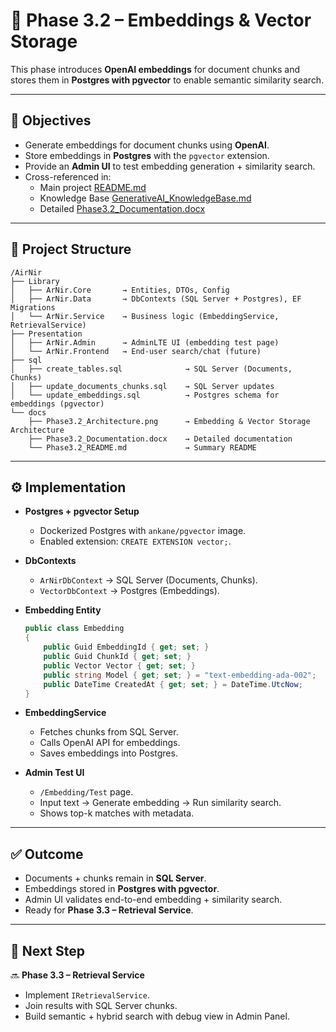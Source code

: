 # 📘 Phase 3.2 – Embeddings & Vector Storage

This phase introduces **OpenAI embeddings** for document chunks and stores them in **Postgres with pgvector** to enable semantic similarity search.

---

## 🎯 Objectives
- Generate embeddings for document chunks using **OpenAI**.
- Store embeddings in **Postgres** with the `pgvector` extension.
- Provide an **Admin UI** to test embedding generation + similarity search.
- Cross-referenced in:
  - Main project [README.md](../README.md)
  - Knowledge Base [GenerativeAI_KnowledgeBase.md](../docs/GenerativeAI_KnowledgeBase.md)
  - Detailed [Phase3.2_Documentation.docx](../docs/Phase3.2_Documentation.docx)

---

## 📂 Project Structure
```
/AirNir
├── Library
│   ├── ArNir.Core       → Entities, DTOs, Config
│   ├── ArNir.Data       → DbContexts (SQL Server + Postgres), EF Migrations
│   └── ArNir.Service    → Business logic (EmbeddingService, RetrievalService)
├── Presentation
│   ├── ArNir.Admin      → AdminLTE UI (embedding test page)
│   └── ArNir.Frontend   → End-user search/chat (future)
├── sql
│   ├── create_tables.sql              → SQL Server (Documents, Chunks)
│   ├── update_documents_chunks.sql    → SQL Server updates
│   └── update_embeddings.sql          → Postgres schema for embeddings (pgvector)
└── docs
    ├── Phase3.2_Architecture.png      → Embedding & Vector Storage Architecture
    ├── Phase3.2_Documentation.docx    → Detailed documentation
    └── Phase3.2_README.md             → Summary README
```

---

## ⚙️ Implementation
- **Postgres + pgvector Setup**
  - Dockerized Postgres with `ankane/pgvector` image.
  - Enabled extension: `CREATE EXTENSION vector;`.

- **DbContexts**
  - `ArNirDbContext` → SQL Server (Documents, Chunks).
  - `VectorDbContext` → Postgres (Embeddings).

- **Embedding Entity**
  ```csharp
  public class Embedding
  {
      public Guid EmbeddingId { get; set; }
      public Guid ChunkId { get; set; }
      public Vector Vector { get; set; }
      public string Model { get; set; } = "text-embedding-ada-002";
      public DateTime CreatedAt { get; set; } = DateTime.UtcNow;
  }
  ```

- **EmbeddingService**
  - Fetches chunks from SQL Server.
  - Calls OpenAI API for embeddings.
  - Saves embeddings into Postgres.

- **Admin Test UI**
  - `/Embedding/Test` page.
  - Input text → Generate embedding → Run similarity search.
  - Shows top-k matches with metadata.

---

## ✅ Outcome
- Documents + chunks remain in **SQL Server**.
- Embeddings stored in **Postgres with pgvector**.
- Admin UI validates end-to-end embedding + similarity search.
- Ready for **Phase 3.3 – Retrieval Service**.

---

## 📖 Next Step
🔜 **Phase 3.3 – Retrieval Service**  
- Implement `IRetrievalService`.  
- Join results with SQL Server chunks.  
- Build semantic + hybrid search with debug view in Admin Panel.

